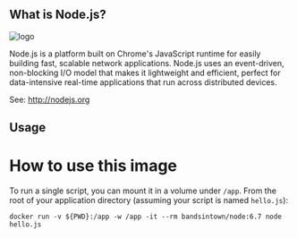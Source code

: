 

## What is Node.js?

![logo](https://github.com/bandsintown-canada/docker-node/raw/latest/logo.png)


Node.js is a platform built on Chrome's JavaScript runtime for easily building
fast, scalable network applications. Node.js uses an event-driven, non-blocking
I/O model that makes it lightweight and efficient, perfect for data-intensive
real-time applications that run across distributed devices.

See: http://nodejs.org

## Usage

# How to use this image


To run a single script, you can mount it in a volume under `/app`. From
the root of your application directory (assuming your script is named
`hello.js`):

```
docker run -v ${PWD}:/app -w /app -it --rm bandsintown/node:6.7 node hello.js 
```

